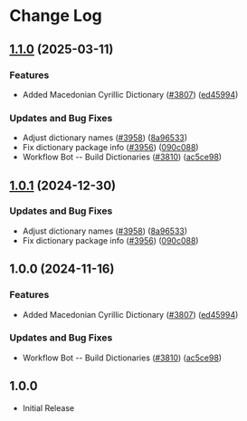 # Change Log

## [1.1.0](https://github.com/ThomasNieto/cspell-dicts/compare/@cspell/dict-mk@1.0.1...@cspell/dict-mk@1.1.0) (2025-03-11)


### Features

* Added Macedonian Cyrillic Dictionary ([#3807](https://github.com/ThomasNieto/cspell-dicts/issues/3807)) ([ed45994](https://github.com/ThomasNieto/cspell-dicts/commit/ed459942f7cc71b65f5bfaeba4b5a2d2036556a4))


### Updates and Bug Fixes

* Adjust dictionary names ([#3958](https://github.com/ThomasNieto/cspell-dicts/issues/3958)) ([8a96533](https://github.com/ThomasNieto/cspell-dicts/commit/8a96533bec21280103740868b81559437c413501))
* Fix dictionary package info ([#3956](https://github.com/ThomasNieto/cspell-dicts/issues/3956)) ([090c088](https://github.com/ThomasNieto/cspell-dicts/commit/090c0881c3a66e946fe49baf16e54c4b1231cceb))
* Workflow Bot -- Build Dictionaries ([#3810](https://github.com/ThomasNieto/cspell-dicts/issues/3810)) ([ac5ce98](https://github.com/ThomasNieto/cspell-dicts/commit/ac5ce9856cf260680030e3c119bb84078bce250c))

## [1.0.1](https://github.com/streetsidesoftware/cspell-dicts/compare/@cspell/dict-mk@1.0.0...@cspell/dict-mk@1.0.1) (2024-12-30)


### Updates and Bug Fixes

* Adjust dictionary names ([#3958](https://github.com/streetsidesoftware/cspell-dicts/issues/3958)) ([8a96533](https://github.com/streetsidesoftware/cspell-dicts/commit/8a96533bec21280103740868b81559437c413501))
* Fix dictionary package info ([#3956](https://github.com/streetsidesoftware/cspell-dicts/issues/3956)) ([090c088](https://github.com/streetsidesoftware/cspell-dicts/commit/090c0881c3a66e946fe49baf16e54c4b1231cceb))

## 1.0.0 (2024-11-16)


### Features

* Added Macedonian Cyrillic Dictionary ([#3807](https://github.com/streetsidesoftware/cspell-dicts/issues/3807)) ([ed45994](https://github.com/streetsidesoftware/cspell-dicts/commit/ed459942f7cc71b65f5bfaeba4b5a2d2036556a4))


### Updates and Bug Fixes

* Workflow Bot -- Build Dictionaries ([#3810](https://github.com/streetsidesoftware/cspell-dicts/issues/3810)) ([ac5ce98](https://github.com/streetsidesoftware/cspell-dicts/commit/ac5ce9856cf260680030e3c119bb84078bce250c))

## 1.0.0

- Initial Release
